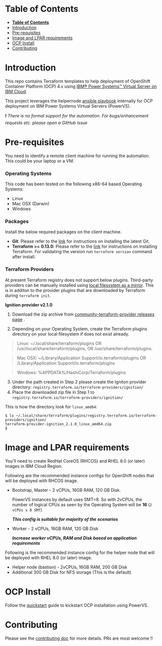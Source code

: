 # **Table of Contents**

- [**Table of Contents**](#table-of-contents)
- [Introduction](#introduction)
- [Pre-requisites](#pre-requisites)
- [Image and LPAR requirements](#image-and-lpar-requirements)
- [OCP Install](#ocp-install)
- [Contributing](#contributing)


# Introduction
This repo contains Terraform templates to help deployment of OpenShift Container Platform (OCP) 4.x using [IBM® Power Systems™ Virtual Server on IBM Cloud](https://www.ibm.com/cloud/power-virtual-server).

This project leverages the helpernode [ansible playbook](https://github.com/RedHatOfficial/ocp4-helpernode) internally for OCP deployment on IBM Power Systems Virtual Servers (PowerVS).

:heavy_exclamation_mark: *There is no formal support for the automation. For bugs/enhancement requests etc. please open a GitHub issue*

# Pre-requisites

You need to identify a remote client machine for running the automation. This could be your laptop or a VM.

### Operating Systems

This code has been tested on the following x86-64 based Operating Systems:
 - Linux
 - Mac OSX (Darwin)
 - Windows

### Packages

Install the below required packages on the client machine.

- **Git**: Please refer to the [link](https://git-scm.com/book/en/v2/Getting-Started-Installing-Git) for instructions on installing the latest Git.
- **Terraform >= 0.13.0**: Please refer to the [link](https://learn.hashicorp.com/terraform/getting-started/install.html) for instructions on installing Terraform. For validating the version run `terraform version` command after install.

### Terraform Providers

At present Terraform registry does not support below plugins. Third-party providers can be manually installed using [local filesystem as a mirror](https://www.terraform.io/docs/commands/cli-config.html#filesystem_mirror). This is in additon to the provider plugins that are downloaded by Terraform during `terraform init`.

**Ignition provider v2.1.0**

1. Download the zip archive from [community-terraform-provider releases page](https://github.com/community-terraform-providers/terraform-provider-ignition/releases/tag/v2.1.0) .

2. Depending on your Operating System, create the Terraform plugins directory on your local filesystem if does not exist already.

> Linux: ~/.local/share/terraform/plugins OR /usr/local/share/terraform/plugins, OR /usr/share/terraform/plugins.

> Mac OSX: ~/Library/Application Support/io.terraform/plugins OR /Library/Application Support/io.terraform/plugins

> Windows: %APPDATA%/HashiCorp/Terraform/plugins

3. Under the path created in Step 2 please create the Igniton provider directory: `registry.terraform.io/terraform-providers/ignition/`
4. Place the downloaded zip file in Step 1 to `registry.terraform.io/terraform-providers/ignition/`

This is how the directory look for `linux_amd64`:
```
$ ls ~/.local/share/terraform/plugins/registry.terraform.io/terraform-providers/ignition/
terraform-provider-ignition_2.1.0_linux_amd64.zip
$
```

# Image and LPAR requirements

You'll need to create RedHat CoreOS (RHCOS) and RHEL 8.0 (or later) images in IBM Cloud Region.

Following are the recommended instance configs for OpenShift nodes that will be deployed with RHCOS image.
- Bootstrap, Master - 2 vCPUs, 16GB RAM, 120 GB Disk.

  PowerVS instances by default uses SMT=8. So with 2vCPUs, the number of logical CPUs as seen by the Operating System will be **16** (`2 vCPUs x 8 SMT`)

   **_This config is suitable for majority of the scenarios_**
- Worker - 2 vCPUs, 16GB RAM, 120 GB Disk

   **_Increase worker vCPUs, RAM and Disk based on application requirements_**

Following is the recommended instance config for the helper node that will be deployed with RHEL 8.0 (or later) image.
- Helper node (bastion) - 2vCPUs, 16GB RAM, 200 GB Disk
- Additional 300 GB Disk for NFS storage (This is the default)

# OCP Install

Follow the [quickstart](docs/quickstart.md) guide to kickstart OCP installation using PowerVS.

# Contributing
Please see the [contributing doc](https://github.com/ocp-power-automation/ocp4-upi-powervs/blob/master/CONTRIBUTING.md) for more details.
PRs are most welcome !!
